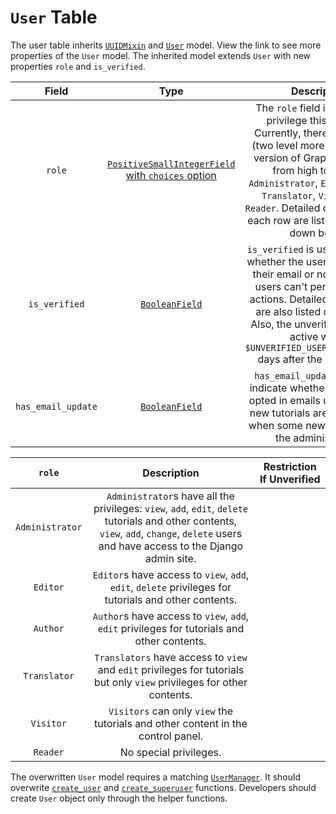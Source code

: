 # `User` Table 

The user table inherits [`UUIDMixin`](./mixins.md#UUIDMixin) and [`User`](https://docs.djangoproject.com/en/3.2/ref/contrib/auth/) model. View the link to see more properties of the `User` model. The inherited model extends `User` with new properties `role` and `is_verified`. 

|       Field        |                             Type                             |                         Description                          |
| :----------------: | :----------------------------------------------------------: | :----------------------------------------------------------: |
|       `role`       | [`PositiveSmallIntegerField` with `choices` option](https://docs.djangoproject.com/en/3.2/ref/models/fields/#positivesmallintegerfield) | The `role` field indicates the privilege this user has. Currently, there are 6 levels (two level more than the first version of Graphery). Listed from high to low are `Administrator`, `Editor`, `Author`, `Translator`, `Visitor`, and `Reader`. Detailed descriptions of each row are listed in the table down below. |
|   `is_verified`    | [`BooleanField`](https://docs.djangoproject.com/en/3.2/ref/models/fields/#booleanfield) | `is_verified` is used to indicate whether the user has validated their email or not. Unverified users can't perform certain actions. Detailed descriptions are also listed down below. Also, the unverified users are active within <a id="UNVERIFIED_USER_REMOVE_AFTER">`$UNVERIFIED_USER_REMOVE_AFTER` </a>days after the registration. |
| `has_email_update` | [`BooleanField`](https://docs.djangoproject.com/en/3.2/ref/models/fields/#booleanfield) | `has_email_update` is used to indicate whether the user has opted in emails updates when new tutorials are published or when some news is shared by the administrators. |

|     `role`      |                         Description                          | Restriction If Unverified |
| :-------------: | :----------------------------------------------------------: | ------------------------- |
| `Administrator` | `Administrator`s have all the privileges: `view`, `add`, `edit`, `delete` tutorials and other contents, `view`,  `add`, `change`, `delete` users and have access to the Django admin site. |                           |
|    `Editor`     | `Editor`s have access to `view`,  `add`, `edit`, `delete` privileges for tutorials and other contents. |                           |
|    `Author`     | `Author`s have access to `view`, `add`, `edit` privileges for tutorials and other contents. |                           |
|  `Translator`   | `Translators` have access to `view` and `edit` privileges for tutorials but only `view` privileges for other contents. |                           |
|    `Visitor`    | `Visitors` can only `view` the tutorials and other content in the control panel. |                           |
|    `Reader`     |                    No special privileges.                    |                           |

The overwritten `User` model requires a matching [`UserManager`](https://github.com/django/django/blob/main/django/contrib/auth/models.py#L129). It should overwrite [`create_user`](https://github.com/django/django/blob/854e9b066850b9b4eb1171966e996322b2c16d27/django/contrib/auth/models.py#L149) and [`create_superuser`](https://github.com/django/django/blob/main/django/contrib/auth/models.py#L154) functions. Developers should create `User` object only through the helper functions. 
